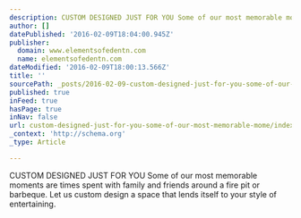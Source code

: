 ```yaml
---
description: CUSTOM DESIGNED JUST FOR YOU Some of our most memorable moments are times spent with family and friends around a fire pit or barbeque. Let us custom design a sp
author: []
datePublished: '2016-02-09T18:04:00.945Z'
publisher:
  domain: www.elementsofedentn.com
  name: elementsofedentn.com
dateModified: '2016-02-09T18:00:13.566Z'
title: ''
sourcePath: _posts/2016-02-09-custom-designed-just-for-you-some-of-our-most-memorable-mome.md
published: true
inFeed: true
hasPage: true
inNav: false
url: custom-designed-just-for-you-some-of-our-most-memorable-mome/index.html
_context: 'http://schema.org'
_type: Article

---
```

CUSTOM DESIGNED JUST FOR YOU Some of our most memorable moments are times spent with family and friends around a fire pit or barbeque. Let us custom design a space that lends itself to your style of entertaining.